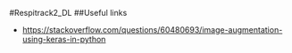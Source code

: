 #Respitrack2_DL
##Useful links
* https://stackoverflow.com/questions/60480693/image-augmentation-using-keras-in-python 
